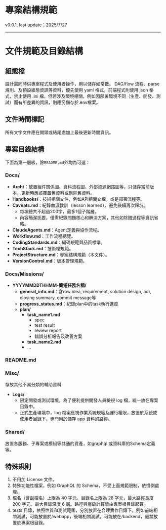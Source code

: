 # 專案結構規範

v0.0.1, last update：2025/7/27

---

# 文件規範及目錄結構

## 組態檔

設計需同時供專案程式及使用者操作，用以儲存如常數、 DAG/flow 流程、parse 規則、及預設組態資訊等資料，優先使用 yaml 格式，前端程式則使用 json 格式，禁止使用 .ini 檔。但若涉及環境相關，例如因部署環境不同（生產、開發、測試）而有所差異的資訊，則應另儲存於.env檔案。

## 文件時間標記

所有文字文件應在開頭或結尾處加上最後更新時間資訊。

## 專案目錄結構

下面為第一層級，除`README.md`外均為可選：

### Docs/
- **Arch/**：放置組件關係圖、資料流程圖、外部資源網路圖等，只儲存當前版本，更新時應該覆蓋舊資料或刪除舊資料。
- **Handbooks/**：技術相關文件，例如API相關文檔，或是部署流程等。
- **Caveats.md**：紀錄血淚教訓（lesson learned），避免後續再次踩坑。
	- 每項總共不超過200字，最多1個子階層。
	- 內容簡潔扼要，僅需紀錄問題核心和解決方案，其他如除錯過程等資訊省略。
- **ClaudeAgents.md**：Agent定義與協作流程。
- **Workflow.md**：工作流程總覽。
- **CodingStandards.md**：編碼規範與品質標準。
- **TechStack.md**：技術棧規範。
- **ProjectStructure.md**：專案結構規範（本文件）。
- **VersionControl.md**：版本管理規範。

### Docs/Missions/
- **YYYYMMDDTHHMM-簡短任務名稱/**
	- **general_info.md**：含row idea, requirement, solution design, adr, closing summary, commit message等
	- **progress_status.md**：紀錄plan中的task執行進度
	- **plan/**
		- **task_name1.md**
			- spec
			- test result
			- review report
			- 錯誤分析報告及改善方案
		- **task_name2.md**
		- ...

### README.md

### Misc/
存放其他不易分類的輔助資料
- **Logs/**
	- 限定開發或測試環境，為了便利提供開發人員檢視 log 檔，統一放在專案目錄中。
	- 正式生產環境中，log 檔案應視作業系統規範及運行權限，放置於系統或使用者目錄下，專門用於儲存 app 資料的路徑。

### Shared/
放置各服務、子專案或模組等共通的資產，如graphql 或資料庫的Schema定義等。

## 特殊規則

1. 不用加 License 文件。
2. 特殊功能性檔案，例如 GraphQL 的 Schema，不受上面規範限制，依慣例處理。
3. 檔名（含副檔名）上限為 40 字元，目錄名上限為 28 字元，最大路徑長度 200 字元，最大目錄深度 6 層。路徑與層級計算皆由專案根目錄起算。
4. tests 目錄，依照性質和測試範圍，分別放置在合理實作目錄下。例如前端相關測試，可能放置於/webapp，後端相關測試，可能放在/backend，嚴禁放置於專案根目錄。